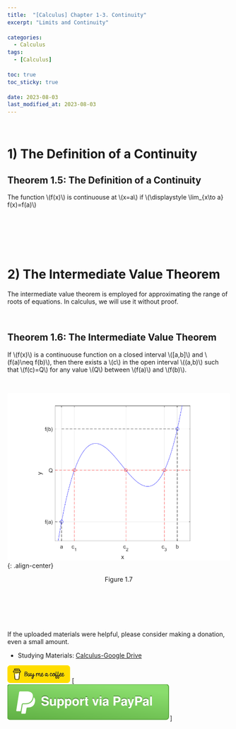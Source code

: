 ```yaml
---
title:  "[Calculus] Chapter 1-3. Continuity"
excerpt: "Limits and Continuity"

categories:
  - Calculus
tags:
  - [Calculus]

toc: true
toc_sticky: true
 
date: 2023-08-03
last_modified_at: 2023-08-03
---
```


&nbsp;

# 1) The Definition of a Continuity
## Theorem 1.5: The Definition of a Continuity
The function \\(f(x)\\) is continuouse at \\(x=a\\) if \\(\displaystyle \lim_{x\to a} f(x)=f(a)\\)

&nbsp;

&nbsp;

&nbsp;

# 2) The Intermediate Value Theorem
The intermediate value theorem is employed for approximating the range of roots of equations. In calculus, we will use it without proof.

&nbsp;

## Theorem 1.6: The Intermediate Value Theorem
If \\(f(x)\\) is a continuouse function on a closed interval \\([a,b]\\) and \\(f(a)\neq f(b)\\), then there exists a \\(c\\) in the open interval \\((a,b)\\) such that \\(f(c)=Q\\) for any value \\(Q\\) between \\(f(a)\\) and \\(f(b)\\).

&nbsp;

![image](/assets/images/calculus1.7.png){: .align-center}
<center>Figure 1.7</center>

&nbsp;

&nbsp;

&nbsp;

If the uploaded materials were helpful, please consider making a donation, even a small amount.
- Studying Materials: ​[Calculus-Google Drive](https://drive.google.com/drive/u/4/folders/1drK_vOgSmtsIKQOBA4gfI9Nj6-aPelun)

[!["Buy Me A Coffee"](https://raw.githubusercontent.com/Shine-Loi/Shine-Loi.github.io/master/assets/images/Buymeacoffee.png)](https://www.buymeacoffee.com/shine_loi_lee)
[![Support via PayPal](https://raw.githubusercontent.com/Shine-Loi/Shine-Loi.github.io/41d049ca49169c961adde8f77b7d0f6981851ea3/assets/images/Paypal.svg)]
